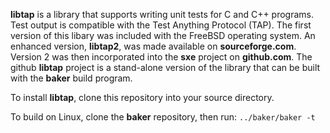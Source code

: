 **libtap** is a library that supports writing unit tests for C and C++ programs.
Test output is compatible with the Test Anything Protocol (TAP). 
The first version of this libary was included with the FreeBSD operating system. 
An enhanced version, **libtap2**, was made available on **sourceforge.com**.
Version 2 was then incorporated into the **sxe** project on **github.com**.
The github **libtap** project is a stand-alone version of the library that can be built with the **baker** build program.

To install **libtap**, clone this repository into your source directory. 

To build on Linux, clone the **baker** repository, then run: `../baker/baker -t`
